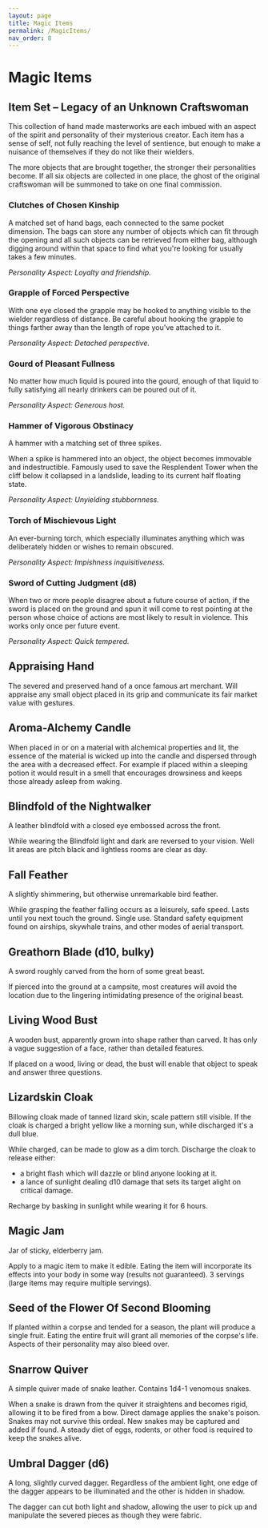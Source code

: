 ```yaml
---
layout: page
title: Magic Items
permalink: /MagicItems/
nav_order: 8
---
```


# Magic Items

## Item Set – Legacy of an Unknown Craftswoman

This collection of hand made masterworks are each imbued with an aspect of the spirit and personality of their mysterious creator. Each item has a sense of self, not fully reaching the level of sentience, but enough to make a nuisance of themselves if they do not like their wielders.

The more objects that are brought together, the stronger their personalities become. If all six objects are collected in one place, the ghost of the original craftswoman will be summoned to take on one final commission.

### Clutches of Chosen Kinship

A matched set of hand bags, each connected to the same pocket dimension. The bags can store any number of objects which can fit through the opening and all such objects can be retrieved from either bag, although digging around within that space to find what you're looking for usually takes a few minutes.

*Personality Aspect: Loyalty and friendship.*

### Grapple of Forced Perspective

With one eye closed the grapple may be hooked to anything visible to the wielder regardless of distance. Be careful about hooking the grapple to things farther away than the length of rope you've attached to it. 

*Personality Aspect: Detached perspective.*

### Gourd of Pleasant Fullness

No matter how much liquid is poured into the gourd, enough of that liquid to fully satisfying all nearly drinkers can be poured out of it.

*Personality Aspect: Generous host.* 

### Hammer of Vigorous Obstinacy

A hammer with a matching set of three spikes.

When a spike is hammered into an object, the object becomes immovable and indestructible.
Famously used to save the Resplendent Tower when the cliff below it collapsed in a landslide, leading to its current half floating state. 

*Personality Aspect: Unyielding stubbornness.*

### Torch of Mischievous Light

An ever-burning torch, which especially illuminates anything which was deliberately hidden or wishes to remain obscured.

*Personality Aspect: Impishness inquisitiveness.*

### Sword of Cutting Judgment (d8)

When two or more people disagree about a future course of action, if the sword is placed on the ground and spun it will come to rest pointing at the person whose choice of actions are most likely to result in violence. This works only once per future event.

*Personality Aspect: Quick tempered.*

## Appraising Hand

The severed and preserved hand of a once famous art merchant.
Will appraise any small object placed in its grip and communicate its fair market value with gestures.

## Aroma-Alchemy Candle

When placed in or on a material with alchemical properties and lit, the essence of the material is wicked up into the candle and dispersed through the area with a decreased effect. For example if placed within a sleeping potion it would result in a smell that encourages drowsiness and keeps those already asleep from waking. 

## Blindfold of the Nightwalker

A leather blindfold with a closed eye embossed across the front. 

While wearing the Blindfold light and dark are reversed to your vision. Well lit areas are pitch black and lightless rooms are clear as day.

## Fall Feather

A slightly shimmering, but otherwise unremarkable bird feather.

While grasping the feather falling occurs as a leisurely, safe speed. Lasts until you next touch the ground. Single use. Standard safety equipment found on airships, skywhale trains, and other modes of aerial transport.

## Greathorn Blade (d10, bulky)

A sword roughly carved from the horn of some great beast.

If pierced into the ground at a campsite, most creatures will avoid the location due to the lingering intimidating presence of the original beast. 

## Living Wood Bust

A wooden bust, apparently grown into shape rather than carved. It has only a vague suggestion of a face, rather than detailed features.

If placed on a wood, living or dead, the bust will enable that object to speak and answer three questions.

## Lizardskin Cloak

Billowing cloak made of tanned lizard skin, scale pattern still visible. If the cloak is charged a bright yellow like a morning sun, while discharged it's a dull blue.

While charged, can be made to glow as a dim torch. Discharge the cloak to release either:

* a bright flash which will dazzle or blind anyone looking at it.
* a lance of sunlight dealing d10 damage that sets its target alight on critical damage.

Recharge by basking in sunlight while wearing it for 6 hours. 

## Magic Jam

Jar of sticky, elderberry jam.

Apply to a magic item to make it edible. Eating the item will incorporate its effects into your body in some way (results not guaranteed). 3 servings (large items may require multiple servings).

## Seed of the Flower Of Second Blooming

If planted within a corpse and tended for a season, the plant will produce a single fruit. Eating the entire fruit will grant all memories of the corpse's life. Aspects of their personality may also bleed over.

## Snarrow Quiver

A simple quiver made of snake leather. Contains 1d4-1 venomous snakes.

When a snake is drawn from the quiver it straightens and becomes rigid, allowing it to be fired from a bow. Direct damage applies the snake's poison. Snakes may not survive this ordeal. New snakes may be captured and added if found. A steady diet of eggs, rodents, or other food is required to keep the snakes alive.

## Umbral Dagger (d6)

A long, slightly curved dagger. Regardless of the ambient light, one edge of the dagger appears to be illuminated and the other is hidden in shadow.

The dagger can cut both light and shadow, allowing the user to pick up and manipulate the severed pieces as though they were fabric.